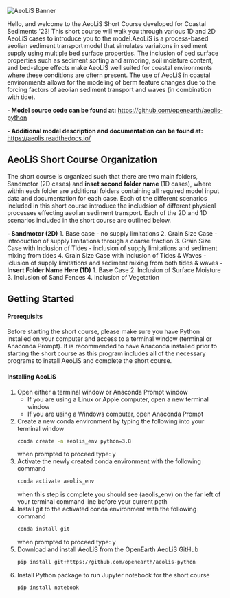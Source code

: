 ![AeoLiS Banner](https://github.com/openearth/aeolis-shortcourse/blob/main/Sandmotor/notebooks/logo.png)

Hello, and welcome to the AeoLiS Short Course developed for Coastal Sediments '23! This short course will walk you through various 1D 
and 2D AeoLiS cases to introduce you to the model.AeoLiS is a process-based aeolian sediment transport model that simulates variaitons 
in sediment supply using multiple bed surface properties. The inclusion of bed surface properties such as sediment sorting and armoring, 
soil moisture content, and bed-slope effects make AeoLiS well suited for coastal environments where these conditions are oftern present. 
The use of AeoLiS in coastal environments allows for the modeling of berm feature changes due to the forcing factors of aeolian sediment 
transport and waves (in combination with tide).

  **- Model source code can be found at:** https://github.com/openearth/aeolis-python

  **- Additional model description and documentation can be found at:** https://aeolis.readthedocs.io/

## AeoLiS Short Course Organization

The short course is organized such that there are two main folders, Sandmotor (2D cases) and **inset second folder name** (1D cases),
where within each folder are additional folders containing all required model input data and documentation for each case. Each of the 
different scenarios included in this short course introduce the includsion of different physical processes effecting aeolian sediment
transport. Each of the 2D and 1D scenarios included in the short course are outlined below.

  **- Sandmotor (2D)**
      1. Base case - no supply limitations
      2. Grain Size Case - introduction of supply limitations through a coarse fraction
      3. Grain Size Case with Inclusion of Tides - inclusion of supply limitations and sediment mixing from tides
      4. Grain Size Case with Inclusion of Tides & Waves - iclusion of supply limitations and sediment mixing from both tides & waves
  **- Insert Folder Name Here (1D)**
      1. Base Case 
      2. Inclusion of Surface Moisture
      3. Inclusion of Sand Fences
      4. Inclusion of Vegetation

## Getting Started

#### Prerequisits

Before starting the short course, please make sure you have Python installed on your computer and access to a terminal window (terminal or Anaconda Prompt). 
It is recommended to have Anaconda installed prior to starting the short course as this program includes all of the necessary programs to install AeoLiS and complete the short course. 

#### Installing AeoLiS

1. Open either a terminal window or Anaconda Prompt window
   - If you are using a Linux or Apple computer, open a new terminal window
   - If you are using a Windows computer, open Anaconda Prompt 
2. Create a new conda environment by typing the following into your terminal window
   ```sh
   conda create -n aeolis_env python=3.8
   ```
   when prompted to proceed type: y
3. Activate the newly created conda environment with the following command
   ```sh
   conda activate aeolis_env
   ```
   when this step is complete you should see (aeolis_env) on the far left of your terminal command line before your current path
4. Install git to the activated conda environment with the following command
   ```sh
   conda install git
   ```
   when prompted to proceed type: y
5. Download and install AeoLiS from the OpenEarth AeoLiS GitHub
   ```sh
   pip install git+https://github.com/openearth/aeolis-python
   ```
6. Install Python package to run Jupyter notebook for the short course
   ```sh
   pip install notebook
   ```
